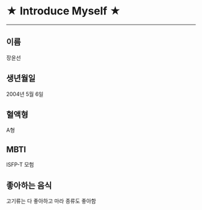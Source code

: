 #  ★ Introduce Myself ★
---

## **이름** 
장윤선

## **생년월일**
2004년 5월 6일

## **혈액형**
A형

## **MBTI**
ISFP-T 모험

## **좋아하는 음식**
고기류는 다 좋아하고 마라 종류도 좋아함
